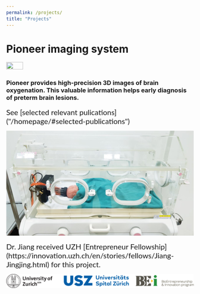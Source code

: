 ```yaml
---
permalink: /projects/
title: "Projects"
---
```

# Pioneer imaging system
<img src="/assets/images/logo_pioneer.png" width="30%" height="30%">

### Pioneer provides high-precision 3D images of brain oxygenation. This valuable information helps early diagnosis of preterm brain lesions.  

<span style="font-family:Lato; font-size:20px;">
See [selected relevant pulications]("/homepage/#selected-publications")
</span>

![pioneer](/assets/images/pioneer_icu.jpg)

<span style="font-family:Lato; font-size:20px;">
Dr. Jiang received UZH [Entrepreneur Fellowship](https://innovation.uzh.ch/en/stories/fellows/Jiang-Jingjing.html) for this project. 
</span>




![sponsors](/assets/images/uzh_usz_bei_LOGOs_combined.png)